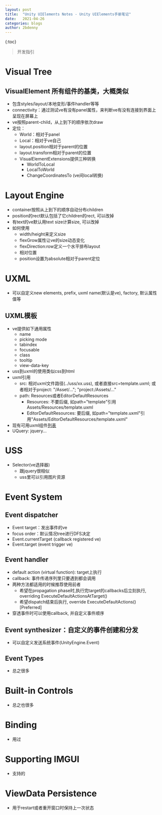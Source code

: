 ```yaml
---
layout: post
title:  "Unity UIElements Notes - Unity UIElements手册笔记"
date:   2021-04-26
categories: blogs
author: 2bdenny
---
```


{:toc}

> 开发指引

# Visual Tree
## VisualElement 所有组件的基类，大概类似<div>
- 包含styles/layout/本地变形/事件handler等等
- connectivity：通过测试ve有没有panel属性，来判断ve有没有连接到界面上呈现在屏幕上
- ve按照parent-child，从上到下的顺序依次draw
- 定位：
    + World：相对于panel
    + Local：相对于ve自己
    + layout.position相对于parent的位置
    + layout.transform相对于parent的位置
    + VisualElementExtensions提供三种转换
        - WorldToLocal
        - LocalToWorld
        - ChangeCoordinatesTo (ve间local转换)
# Layout Engine
- container按照从上到下的顺序自动分布children
- position的rect默认包括了它children的rect, 可以改掉
- 有text的ve默认用text size计算size, 可以改掉
- 如何使用
    + width/height来定义size
    + flexGrow属性让ve的size动态变化
    + flexDirection:row定义一个水平排布layout
    + 相对位置
    + position设置为absolute相对于parent定位
# UXML
- 可以自定义new elements, prefix, uxml name(默认是ve), factory, 默认属性值等
## UXML模板
- ve提供如下通用属性
    + name
    + picking mode
    + tabindex
    + focusable
    + class
    + tooltip
    + view-data-key
- uss到uxml的使用类似css到html
- uxml引用
    + src: 相对uxml文件路径(../uss/xx.uss), 或者直接src=template.uxml; 或者相对于project: "/Asset/..."; "project:/Assets/..."
    + path: Resources或者EditorDefaultResources
        - Resources: 不要后缀, 如path="template"引用Assets/Resources/template.uxml
        - EditorDefaultResources: 要后缀, 如path="template.uxml"引用"Assets/EditorDefaultResources/template.uxml"
- 现有可用uxml组件[列表](https://docs.unity3d.com/Manual/UIE-ElementRef.html)
- UQuery: jquery...

# USS
- Selector(ve选择器)
    + 跟jquery很相似
    + uss里可以引用图片资源
 
# Event System
## Event dispatcher
- Event target：发出事件的ve
- focus order：默认情况tree进行DFS决定
- Event.currentTarget (callback registered ve)
- Event.target (event trigger ve)
## Event handler
- default action (virtual function): target上执行
- callback: 事件传递序列里只要遇到都会调用
- 两种方法都适用的时候推荐使用前者
    + 希望在propagation phase时,执行完target的callbacks后立刻执行, overriding EvecuteDefaultActionsAtTarget()
    + 希望dispatch结束后执行, override ExecuteDefaultActions() [Preferred]
- 穿透事件时可以使用callback, 并自定义事件顺序
## Event synthesizer：自定义的事件创建和分发
- 可以自定义发送系统事件(UnityEngine.Event)
## Event Types
- 总之很多

# Built-in Controls
- 总之也很多

# Binding
- 用过

# Supporting IMGUI
- 支持的

# ViewData Persistence
- 用于restart或者重开窗口时保持上一次状态